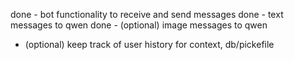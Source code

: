 done - bot functionality to receive and send messages
done - text messages to qwen
done - (optional) image messages to qwen
- (optional) keep track of user history for context, db/pickefile